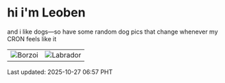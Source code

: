 # hi i'm Leoben

and i like dogs—so have some random dog pics that change whenever my CRON feels like it

|  |  |
|--------|----------|
| ![Borzoi](https://random-dog-vercel.vercel.app/api/random-borzoi?v=1761519442) | ![Labrador](https://random-dog-vercel.vercel.app/api/random-labrador?v=1761519442) |

Last updated: 2025-10-27 06:57 PHT
